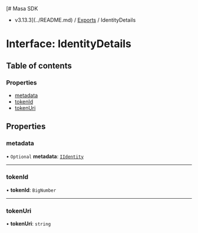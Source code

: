 [# Masa SDK
 - v3.13.3](../README.md) / [Exports](../modules.md) / IdentityDetails

# Interface: IdentityDetails

## Table of contents

### Properties

- [metadata](IdentityDetails.md#metadata)
- [tokenId](IdentityDetails.md#tokenid)
- [tokenUri](IdentityDetails.md#tokenuri)

## Properties

### metadata

• `Optional` **metadata**: [`IIdentity`](IIdentity.md)

___

### tokenId

• **tokenId**: `BigNumber`

___

### tokenUri

• **tokenUri**: `string`
